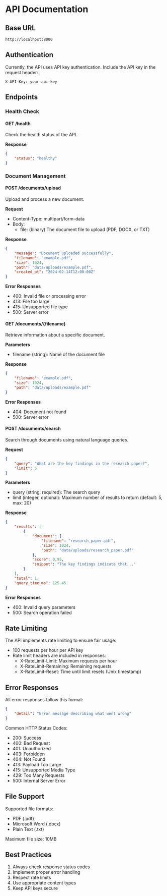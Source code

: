 # API Documentation

## Base URL
```
http://localhost:8000
```

## Authentication
Currently, the API uses API key authentication. Include the API key in the request header:
```
X-API-Key: your-api-key
```

## Endpoints

### Health Check
#### GET /health
Check the health status of the API.

**Response**
```json
{
    "status": "healthy"
}
```

### Document Management

#### POST /documents/upload
Upload and process a new document.

**Request**
- Content-Type: multipart/form-data
- Body:
  - file: (binary) The document file to upload (PDF, DOCX, or TXT)

**Response**
```json
{
    "message": "Document uploaded successfully",
    "filename": "example.pdf",
    "size": 1024,
    "path": "data/uploads/example.pdf",
    "created_at": "2024-02-14T12:00:00Z"
}
```

**Error Responses**
- 400: Invalid file or processing error
- 413: File too large
- 415: Unsupported file type
- 500: Server error

#### GET /documents/{filename}
Retrieve information about a specific document.

**Parameters**
- filename (string): Name of the document file

**Response**
```json
{
    "filename": "example.pdf",
    "size": 1024,
    "path": "data/uploads/example.pdf"
}
```

**Error Responses**
- 404: Document not found
- 500: Server error

#### POST /documents/search
Search through documents using natural language queries.

**Request**
```json
{
    "query": "What are the key findings in the research paper?",
    "limit": 5
}
```

**Parameters**
- query (string, required): The search query
- limit (integer, optional): Maximum number of results to return (default: 5, max: 20)

**Response**
```json
{
    "results": [
        {
            "document": {
                "filename": "research_paper.pdf",
                "size": 1024,
                "path": "data/uploads/research_paper.pdf"
            },
            "score": 0.95,
            "snippet": "The key findings indicate that..."
        }
    ],
    "total": 1,
    "query_time_ms": 125.45
}
```

**Error Responses**
- 400: Invalid query parameters
- 500: Search operation failed

## Rate Limiting
The API implements rate limiting to ensure fair usage:
- 100 requests per hour per API key
- Rate limit headers are included in responses:
  - X-RateLimit-Limit: Maximum requests per hour
  - X-RateLimit-Remaining: Remaining requests
  - X-RateLimit-Reset: Time until limit resets (Unix timestamp)

## Error Responses
All error responses follow this format:
```json
{
    "detail": "Error message describing what went wrong"
}
```

Common HTTP Status Codes:
- 200: Success
- 400: Bad Request
- 401: Unauthorized
- 403: Forbidden
- 404: Not Found
- 413: Payload Too Large
- 415: Unsupported Media Type
- 429: Too Many Requests
- 500: Internal Server Error

## File Support
Supported file formats:
- PDF (.pdf)
- Microsoft Word (.docx)
- Plain Text (.txt)

Maximum file size: 10MB

## Best Practices
1. Always check response status codes
2. Implement proper error handling
3. Respect rate limits
4. Use appropriate content types
5. Keep API keys secure
